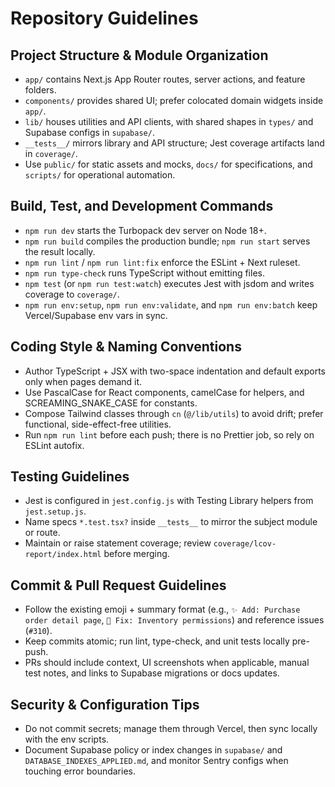 # Repository Guidelines

## Project Structure & Module Organization
- `app/` contains Next.js App Router routes, server actions, and feature folders.
- `components/` provides shared UI; prefer colocated domain widgets inside `app/`.
- `lib/` houses utilities and API clients, with shared shapes in `types/` and Supabase configs in `supabase/`.
- `__tests__/` mirrors library and API structure; Jest coverage artifacts land in `coverage/`.
- Use `public/` for static assets and mocks, `docs/` for specifications, and `scripts/` for operational automation.

## Build, Test, and Development Commands
- `npm run dev` starts the Turbopack dev server on Node 18+.
- `npm run build` compiles the production bundle; `npm run start` serves the result locally.
- `npm run lint` / `npm run lint:fix` enforce the ESLint + Next ruleset.
- `npm run type-check` runs TypeScript without emitting files.
- `npm test` (or `npm run test:watch`) executes Jest with jsdom and writes coverage to `coverage/`.
- `npm run env:setup`, `npm run env:validate`, and `npm run env:batch` keep Vercel/Supabase env vars in sync.

## Coding Style & Naming Conventions
- Author TypeScript + JSX with two-space indentation and default exports only when pages demand it.
- Use PascalCase for React components, camelCase for helpers, and SCREAMING_SNAKE_CASE for constants.
- Compose Tailwind classes through `cn` (`@/lib/utils`) to avoid drift; prefer functional, side-effect-free utilities.
- Run `npm run lint` before each push; there is no Prettier job, so rely on ESLint autofix.

## Testing Guidelines
- Jest is configured in `jest.config.js` with Testing Library helpers from `jest.setup.js`.
- Name specs `*.test.tsx?` inside `__tests__` to mirror the subject module or route.
- Maintain or raise statement coverage; review `coverage/lcov-report/index.html` before merging.

## Commit & Pull Request Guidelines
- Follow the existing emoji + summary format (e.g., `✨ Add: Purchase order detail page`, `🐛 Fix: Inventory permissions`) and reference issues (`#310`).
- Keep commits atomic; run lint, type-check, and unit tests locally pre-push.
- PRs should include context, UI screenshots when applicable, manual test notes, and links to Supabase migrations or docs updates.

## Security & Configuration Tips
- Do not commit secrets; manage them through Vercel, then sync locally with the env scripts.
- Document Supabase policy or index changes in `supabase/` and `DATABASE_INDEXES_APPLIED.md`, and monitor Sentry configs when touching error boundaries.
